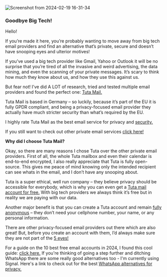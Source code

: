
![Screenshot from 2024-02-19 16-31-34](https://github.com/LB56745/LB56745.github.io/assets/160507147/3c89143a-6ded-4a8c-98d2-aa47170c13ef)


### **Goodbye Big Tech!**

Hello! 

If you’re made it here, you’re probably wanting to move away from big tech email providers and find an alternative that’s private, secure and doesn’t have snooping eyes and ulterior motives! 

If you’ve used a big tech provider like Gmail, Yahoo or Outlook it will be no surprise that you’re tired of all the invasive and weird advertising, the data mining, and even the scanning of your private messages. It’s scary to think how much they know about us, and how they use this against us. 

But fear not! I’ve did A LOT of research, tried and tested multiple email providers and found the perfect one: [Tuta Mail.](https://tuta.com/) 

Tuta Mail is based in Germany – so luckily, because it’s part of the EU it is fully GPDR compliant, and being a privacy-focused email provider they actually have much stricter security than what’s required by the EU. 
 
I highly rate Tuta Mail as the best email service for privacy and [security.](https://tuta.com/security)

If you still want to check out other private email services [click here!](https://tuta.com/blog/best-private-email-service)

**Why did I choose Tuta Mail?**

Okay, so there are many reasons I chose Tuta over the other private email providers. First of all, the whole Tuta mailbox and even their calendar is end-to-end encrypted, I also really appreciate that Tuta is fully open-source. This gives me peace of mind knowing only the intended recipient can see whats in the email, and I don’t have any snooping about. 

Tuta is a super ethical, well run company – they believe privacy should be accessible for everybody, which is why you can even get a [Tuta mail account for free.]([https://tuta.com/blog/best-free-email-a) With big tech providers we always think it’s free but in reality we are paying with our data. 

Another major benefit is that you can create a Tuta account and remain [fully anonymous](https://tuta.com/blog/anonymous-email/) – they don’t need your cellphone number, your name, or any personal information. 


There are other privacy-focused email providers out there which are also great! But, before you create an account with them, I’d always make sure they are not part of the [5 eyes!](https://tuta.com/blog/posts/fourteen-eyes-countries)

For a guide on the 10 best free email accounts in 2024, I found this cool guide: [click here.](https://tuta.com/blog/best-free-email-accounts)
If you're thinking of going a step further and ditching WhatsApp there are some really good alternatives too - I'm currently using Signal. Here's a link to check out for the best [WhatsApp alternatives for privacy.](https://tuta.com/blog/best-whatsapp-alternatives-privacy)  
